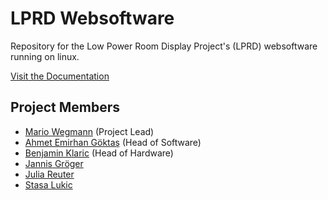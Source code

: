 # LPRD Websoftware

Repository for the Low Power Room Display Project's (LPRD) websoftware running on linux.

[Visit the Documentation](https://tha-lprd.github.io/Docs/)

## Project Members

- [Mario Wegmann](https://github.com/Marioheld) (Project Lead)
- [Ahmet Emirhan Göktaş](https://github.com/InfinitePain) (Head of Software)
- [Benjamin Klaric](https://github.com/bklaric1) (Head of Hardware)
- [Jannis Gröger](https://github.com/ynnys)
- [Julia Reuter](https://github.com/jr3511)
- [Stasa Lukic](https://github.com/AsatsTerris)
